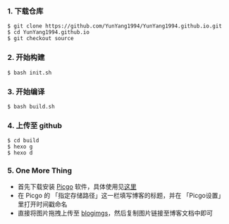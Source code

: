 ### 1. 下载仓库

```
$ git clone https://github.com/YunYang1994/YunYang1994.github.io.git
$ cd YunYang1994.github.io
$ git checkout source
```

### 2. 开始构建

```
$ bash init.sh
```

### 3. 开始编译

```
$ bash build.sh
```

### 4. 上传至 github 

```
$ cd build
$ hexo g
$ hexo d
```


### 5. One More Thing

- 首先下载安装 [Picgo](https://github.com/Molunerfinn/PicGo) 软件，具体使用见[这里](https://cloud.tencent.com/developer/article/1651601)
- 在 Picgo 的 「指定存储路径」这一栏填写博客的标题，并在 「Picgo设置」里打开时间戳命名
- 直接将图片拖拽上传至 [blogimgs](https://github.com/YunYang1994/blogimgs)，然后复制图片链接至博客文档中即可

